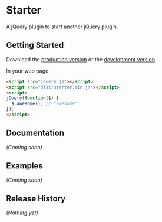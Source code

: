 # Starter

A jQuery plugin to start another jQuery plugin.

## Getting Started
Download the [production version][min] or the [development version][max].

[min]: https://raw.github.com/agat/jquery.starter/master/dist/starter.min.js
[max]: https://raw.github.com/agat/jquery.starter/master/dist/starter.js

In your web page:

```html
<script src="jquery.js"></script>
<script src="dist/starter.min.js"></script>
<script>
jQuery(function($) {
  $.awesome(); // "awesome"
});
</script>
```

## Documentation
_(Coming soon)_

## Examples
_(Coming soon)_

## Release History
_(Nothing yet)_
